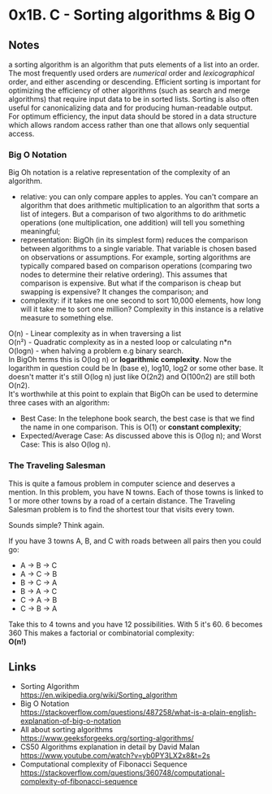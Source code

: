 # 0x1B. C - Sorting algorithms & Big O

## Notes
a sorting algorithm is an algorithm that puts elements of a list into an order.  
The most frequently used orders are *numerical* order and *lexicographical* order, and either ascending or descending. Efficient sorting is important for optimizing the efficiency of other algorithms (such as search and merge algorithms) that require input data to be in sorted lists. Sorting is also often useful for canonicalizing data and for producing human-readable output.  
For optimum efficiency, the input data should be stored in a data structure which allows random access rather than one that allows only sequential access.  
### Big O Notation
Big Oh notation is a relative representation of the complexity of an algorithm.  
+ relative: you can only compare apples to apples. You can't compare an algorithm that does arithmetic multiplication to an algorithm that sorts a list of integers. But a comparison of two algorithms to do arithmetic operations (one multiplication, one addition) will tell you something meaningful;
+ representation: BigOh (in its simplest form) reduces the comparison between algorithms to a single variable. That variable is chosen based on observations or assumptions. For example, sorting algorithms are typically compared based on comparison operations (comparing two nodes to determine their relative ordering). This assumes that comparison is expensive. But what if the comparison is cheap but swapping is expensive? It changes the comparison; and 
+ complexity: if it takes me one second to sort 10,000 elements, how long will it take me to sort one million? Complexity in this instance is a relative measure to something else.

O(n) - Linear complexity as in when traversing a list  
O(n²) - Quadratic complexity as in a nested loop or calculating n*n  
O(logn) - when halving a problem e.g binary search.   
    In BigOh terms this is O(log n) or **logarithmic complexity**. Now the logarithm in question could be ln (base e), log10, log2 or some other base. It doesn't matter it's still O(log n) just like O(2n2) and O(100n2) are still both O(n2).  
It's worthwhile at this point to explain that BigOh can be used to determine three cases with an algorithm:  
+ Best Case: In the telephone book search, the best case is that we find the name in one comparison. This is O(1) or **constant complexity**;  
+ Expected/Average Case: As discussed above this is O(log n); and
Worst Case: This is also O(log n).
### The Traveling Salesman
This is quite a famous problem in computer science and deserves a mention. In this problem, you have N towns. Each of those towns is linked to 1 or more other towns by a road of a certain distance. The Traveling Salesman problem is to find the shortest tour that visits every town.

Sounds simple? Think again.  

If you have 3 towns A, B, and C with roads between all pairs then you could go:  

+ A → B → C
+ A → C → B
+ B → C → A
+ B → A → C
+ C → A → B
+ C → B → A

Take this to 4 towns and you have 12 possibilities.
With 5 it's 60.
6 becomes 360
This makes a factorial or combinatorial complexity:   
**O(n!)**  
## Links
+ Sorting Algorithm  
https://en.wikipedia.org/wiki/Sorting_algorithm  
+ Big O Notation  
https://stackoverflow.com/questions/487258/what-is-a-plain-english-explanation-of-big-o-notation  
+ All about sorting algorithms  
https://www.geeksforgeeks.org/sorting-algorithms/  
+ CS50 Algorithms explanation in detail by David Malan  
https://www.youtube.com/watch?v=yb0PY3LX2x8&t=2s  
+ Computational complexity of Fibonacci Sequence
https://stackoverflow.com/questions/360748/computational-complexity-of-fibonacci-sequence  